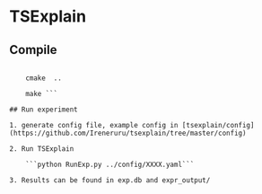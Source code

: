 # TSExplain


## Compile

``` mkdir build
    
    cmake  .. 

    make ```

## Run experiment 

1. generate config file, example config in [tsexplain/config](https://github.com/Ireneruru/tsexplain/tree/master/config)

2. Run TSExplain 

    ```python RunExp.py ../config/XXXX.yaml```

3. Results can be found in exp.db and expr_output/


